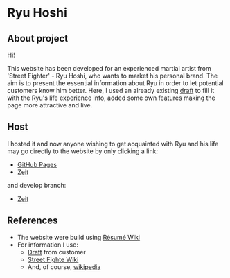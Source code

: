 # Ryu Hoshi
## About project
Hi!

This website has been developed for an experienced martial artist from 'Street Fighter' - Ryu Hoshi, who wants to market his personal brand. The aim is to present the essential information about Ryu in order to let potential customers know him better. Here, I used an already existing [draft](https://github.com/binary-studio-academy/stage-2-how-developers-work/tree/master/ryu) to fill it with the Ryu's life experience info, added some own features making the page more attractive and live. 

## Host
I hosted it and now anyone wishing to get acquainted with Ryu and his life may go directly to the website by only clicking a link: 
* [GitHub Pages](https://igor185.github.io/homepage/)
* [Zeit](homepage-git-master.igorbabin185.now.sh)

and develop branch:
* [Zeit](homepage-git-develop.igorbabin185.now.sh)


## References

* The website were build using [Résumé Wiki](https://github.com/volodymyr-kushnir/volodymyrkushnir.com/wiki/R%C3%A9sum%C3%A9)
* For information I use:
  * [Draft](https://github.com/binary-studio-academy/stage-2-how-developers-work/tree/master/ryu) from customer
  * [Street Fighte Wiki](https://streetfighter.fandom.com/wiki/Ryu)
  * And, of course, [wikipedia](https://ru.wikipedia.org/wiki/%D0%A0%D1%8E_(Street_Fighter)) 

